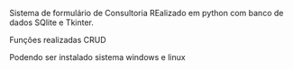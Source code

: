 Sistema de formulário de Consultoria
REalizado em python com banco de dados SQlite e Tkinter.

Funções realizadas CRUD

Podendo ser instalado sistema windows e linux

